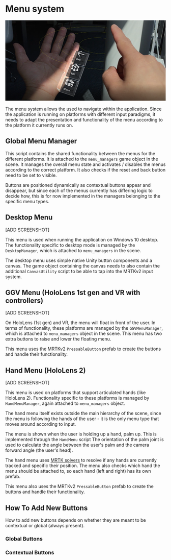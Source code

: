 # Menu system

![Menu system](Images/ge_capture_hand_menu.png)

The menu system allows the used to navigate within the application. Since the application is running on platforms with different input paradigms, it needs to adapt the presentation and functionality of the menu according to the platform it currently runs on.

## Global Menu Manager

This script contains the shared functionality between the menus for the different platforms. It is attached to the `menu_managers` game object in the scene. It manages the overall menu state and activates / disables the menus according to the correct platform. It also checks if the reset and back button need to be set to visible.

Buttons are positioned dynamically as contextual buttons appear and disappear, but since each of the menus currently has differing logic to decide how, this is for now implemented in the managers belonging to the specific menu types.

## Desktop Menu

[ADD SCREENSHOT]

This menu is used when running the application on Windows 10 desktop. The functionality specific to desktop mode is managed by the `DesktopManager`, which is attached to `menu_managers` in the scene.

The desktop menu uses simple native Unity button components and a canvas. The game object containing the canvas needs to also contain the additional `CanvasUtility` script to be able to tap into the MRTKv2 input system.

## GGV Menu (HoloLens 1st gen and VR with controllers)

[ADD SCREENSHOT]

On HoloLens (1st gen) and VR, the menu will float  in front of the user. In terms of functionality, these platforms are managed by the `GGVMenuManager`, which is  attached to `menu_managers` object in the scene. This menu has two extra buttons to raise and lower the floating menu.

This menu uses the MRTKv2 `PressableButton` prefab to create the buttons and handle their functionality.

## Hand Menu (HoloLens 2)

[ADD SCREENSHOT]

This menu is used on platforms that support articulated hands (like HoloLens 2). Functionality specific to these platforms is managed by `HandMenuManager`, again attached to `menu_managers` object.

The hand menu itself exists outside the main hierarchy of the scene, since the menu is following the hands of the user - it is the only menu type that moves around according to input.

The menu is shown when the user is holding up a hand, palm up. This is implemented through the `HandMenu` script The orientation of the palm joint is used to calculate the angle between the user's palm and the camera forward angle (the user's head).

The hand menu uses [MRTK solvers](https://github.com/Microsoft/MixedRealityToolkit-Unity/blob/mrtk_development/Documentation/README_Solver.md) to resolve if any hands are currently tracked and specific their position. The menu also checks which hand the menu should be attached to, so each hand (left and right) has its own prefab.

This menu also uses the MRTKv2 `PressableButton` prefab to create the buttons and handle their functionality.

## How To Add New Buttons

How to add new buttons depends on whether they are meant to be contextual or global (always present).

### Global Buttons

### Contextual Buttons